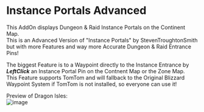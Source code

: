 # Instance Portals Advanced  
This AddOn displays Dungeon & Raid Instance Portals on the Continent Map.  
This is an Advanced Version of "Instance Portals" by StevenTroughtonSmith but with more Features and way more Accurate Dungeon & Raid Entrance Pins!  

The biggest Feature is to a Waypoint directly to the Instance Entrance by ***LeftClick*** an Instance Portal Pin on the Contnent Map or the Zone Map.  
This Feature supports TomTom and will fallback to the Original Blizzard Waypoint System if TomTom is not installed, so everyone can use it!  

Preview of Dragon Isles:  
![image](https://user-images.githubusercontent.com/41425685/203467824-01b7e5f3-71ed-41af-b25c-e8080a1c06d6.png)